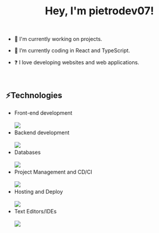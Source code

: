# <div align="center">Hey, I'm pietrodev07!</div>  

<br>

- 🔭 I'm currently working on projects.
  

- 🌱 I’m currently coding in React and TypeScript.
  

- ❓ I love developing websites and web applications.
  
<br/>

 ## ⚡Technologies
- Front-end development <br> <br>
[![](https://skillicons.dev/icons?i=html,css,js,typescript,tailwind,react,angular,svelte,nextjs&perline=3)](https://skillicons.dev)
- Backend development <br> <br>
[![](https://skillicons.dev/icons?i=nodejs,express,prisma&perline=3)](https://skillicons.dev)
- Databases <br> <br>
[![](https://skillicons.dev/icons?i=mongodb,mysql,postgres&perline=3)](https://skillicons.dev)
- Project Management and CD/CI <br> <br>
[![](https://skillicons.dev/icons?i=github,git&perline=3)](https://skillicons.dev)
- Hosting and Deploy <br> <br>
[![](https://skillicons.dev/icons?i=vercel,netlify&perline=3)](https://skillicons.dev)
- Text Editors/IDEs <br> <br>
[![](https://skillicons.dev/icons?i=vscode,webstorm&perline=3)](https://skillicons.dev)
